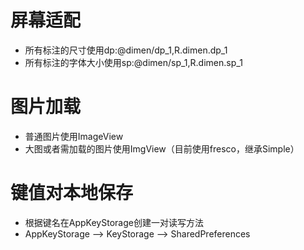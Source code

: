 #   屏幕适配
+   所有标注的尺寸使用dp:@dimen/dp_1,R.dimen.dp_1
+   所有标注的字体大小使用sp:@dimen/sp_1,R.dimen.sp_1

#   图片加载
+   普通图片使用ImageView
+   大图或者需加载的图片使用ImgView（目前使用fresco，继承Simple）

#   键值对本地保存
+   根据键名在AppKeyStorage创建一对读写方法
+   AppKeyStorage -->  KeyStorage  -->  SharedPreferences